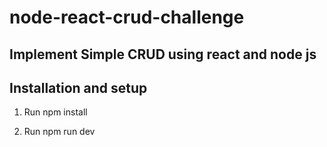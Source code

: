 # node-react-crud-challenge

## Implement Simple CRUD using react and node js

## Installation and setup

1. Run npm install

2. Run npm run dev

